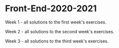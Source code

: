 # Front-End-2020-2021

Week 1 - all solutions to the first week's exercises.


Week 2 - all solutions to the second week's exercises.


Week 3 - all solutions to the third week's exercises.
